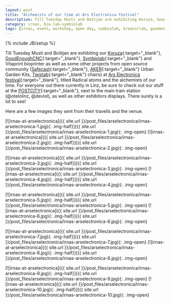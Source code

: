 ```yaml
---
layout: post
title: "Alchemists of our time at Ars Electronica festival"
description: Till Tuesday Musti and Boštjan are exhibiting Koruza, GoodEnoughCNC, Symbiolab and Vitaprint projects at Ars Electronica festival in Linz."
category: irnas, bio-lab-symbiolab
tags: [irnas, event, workshop, open day, symbiolab, kreatorlab, goodenoughcnc, cnc, hybrid, troublemaker, 3d printer, making, open source]
---
```

{% include JB/setup %}


Till Tuesday Musti and Boštjan are exhibiting our [Koruza](http://koruza.net/){:target="_blank"}, [GoodEnoughCNC](http://goodenoughcnc.eu/){:target="_blank"}, [Symbiolab](http://irnas.eu/symbiolab){:target="_blank"} and Vitaprint bioprinter as well as some other projects from open source community ([Safecast](http://blog.safecast.org/){:target="_blank"}, [AKER](https://aker.me/){:target="_blank"} Urban Garden Kits, [Twistab](http://www.twistab.org/#el-concepto){:target="_blank"} chairs) at [Ars Electronica festival](http://www.aec.at/radicalatoms/en/artist-lab-institute-irnas/){:target="_blank"}, titled Radical atoms and the alchemists of our time. For everyone out there currently in Linz, be sure to check out our stuff at the [POSTCITY](http://www.aec.at/radicalatoms/de/alchemists-of-our-time/){:target="_blank"}, next to the main train station (@otelolinz, @devlol), as well as other exhibitors displays. There surely is a lot to see!

Here are a few images they sent from their travells and the venue.

[![irnas-at-arselectronica]({{ site.url }}/post_files/arselectronica/irnas-arselectronica-1.jpg){: .img-half}]({{ site.url }}/post_files/arselectronica/irnas-arselectronica-1.jpg){: .img-open}
[![irnas-at-arselectronica]({{ site.url }}/post_files/arselectronica/irnas-arselectronica-2.jpg){: .img-half}]({{ site.url }}/post_files/arselectronica/irnas-arselectronica-2.jpg){: .img-open}

[![irnas-at-arselectronica]({{ site.url }}/post_files/arselectronica/irnas-arselectronica-3.jpg){: .img-half}]({{ site.url }}/post_files/arselectronica/irnas-arselectronica-3.jpg){: .img-open}
[![irnas-at-arselectronica]({{ site.url }}/post_files/arselectronica/irnas-arselectronica-4.jpg){: .img-half}]({{ site.url }}/post_files/arselectronica/irnas-arselectronica-4.jpg){: .img-open}

[![irnas-at-arselectronica]({{ site.url }}/post_files/arselectronica/irnas-arselectronica-5.jpg){: .img-half}]({{ site.url }}/post_files/arselectronica/irnas-arselectronica-5.jpg){: .img-open}
[![irnas-at-arselectronica]({{ site.url }}/post_files/arselectronica/irnas-arselectronica-6.jpg){: .img-half}]({{ site.url }}/post_files/arselectronica/irnas-arselectronica-6.jpg){: .img-open}

[![irnas-at-arselectronica]({{ site.url }}/post_files/arselectronica/irnas-arselectronica-7.jpg){: .img-half}]({{ site.url }}/post_files/arselectronica/irnas-arselectronica-7.jpg){: .img-open}
[![irnas-at-arselectronica]({{ site.url }}/post_files/arselectronica/irnas-arselectronica-8.jpg){: .img-half}]({{ site.url }}/post_files/arselectronica/irnas-arselectronica-8.jpg){: .img-open}

[![irnas-at-arselectronica]({{ site.url }}/post_files/arselectronica/irnas-arselectronica-9.jpg){: .img-half}]({{ site.url }}/post_files/arselectronica/irnas-arselectronica-9.jpg){: .img-open}
[![irnas-at-arselectronica]({{ site.url }}/post_files/arselectronica/irnas-arselectronica-10.jpg){: .img-half}]({{ site.url }}/post_files/arselectronica/irnas-arselectronica-10.jpg){: .img-open}
